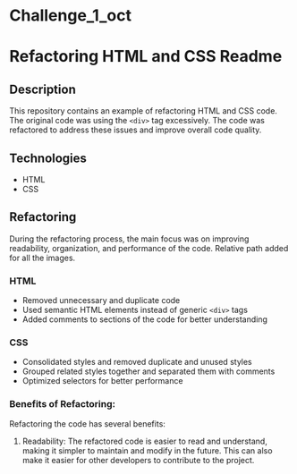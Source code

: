 # Challenge_1_oct

# Refactoring HTML and CSS Readme

## Description
This repository contains an example of refactoring HTML and CSS code. The original code was using the `<div>` tag excessively.  The code was refactored to address these issues and improve overall code quality.

## Technologies
- HTML
- CSS

## Refactoring
During the refactoring process, the main focus was on improving readability, organization, and performance of the code. 
Relative path added for all the images. 

### HTML
- Removed unnecessary and duplicate code
- Used semantic HTML elements instead of generic `<div>` tags
- Added comments to sections of the code for better understanding

### CSS
- Consolidated styles and removed duplicate and unused styles
- Grouped related styles together and separated them with comments
- Optimized selectors for better performance

### Benefits of Refactoring:

Refactoring the code has several benefits:

1. Readability: The refactored code is easier to read and understand, making it simpler to maintain and modify in the future. This can also make it easier for other developers to contribute to the project.
